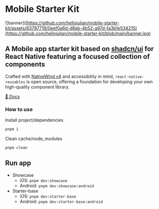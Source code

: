 # Mobile Starter Kit

![banner]([https://github.com/hellojulian/mobile-starter-kit/assets/63797719/0eef0a6d-d8eb-4b52-a97d-fa3b1e534215](https://github.com/hellojulian/mobile-starter-kit/blob/main/banner.jpg)

## A Mobile app starter kit based on [shadcn/ui](https://ui.shadcn.com) for React Native featuring a focused collection of components

Crafted with [NativeWind v4](https://www.nativewind.dev/) and accessibility in mind, `react-native-reusables` is open source, offering a foundation for developing your own high-quality component library.

[📖 Docs](https://rnr-docs.vercel.app/)

### How to use


Install project/dependencies

```bash
pnpm i
```


Clean cache/node_modules

```bash
pnpm clean
```

## Run app

- Showcase
  - iOS: `pnpm dev:showcase`
  - Android: `pnpm dev:showcase:android`
- Starter-base
  - iOS: `pnpm dev:starter-base`
  - Android: `pnpm dev:starter-base:android`

